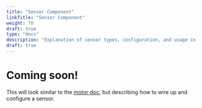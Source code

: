 ```yaml
---
title: "Sensor Component"
linkTitle: "Sensor Component"
weight: 70
draft: true
type: "docs"
description: "Explanation of sensor types, configuration, and usage in Viam."
draft: true
---
```

# Coming soon!
This will look similar to the [motor doc](../motor), but describing how to wire up and configure a sensor.
